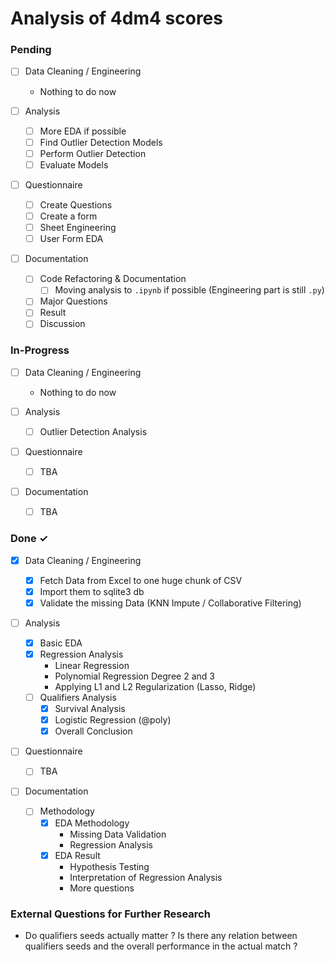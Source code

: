 # Analysis of 4dm4 scores

### Pending

- [ ] Data Cleaning / Engineering

  - Nothing to do now

- [ ] Analysis

  - [ ] More EDA if possible
  - [ ] Find Outlier Detection Models
  - [ ] Perform Outlier Detection
  - [ ] Evaluate Models

- [ ] Questionnaire

  - [ ] Create Questions
  - [ ] Create a form
  - [ ] Sheet Engineering
  - [ ] User Form EDA

- [ ] Documentation

  - [ ] Code Refactoring & Documentation
    - [ ] Moving analysis to `.ipynb` if possible (Engineering part is still `.py`)
  - [ ] Major Questions
  - [ ] Result
  - [ ] Discussion

### In-Progress

- [ ] Data Cleaning / Engineering

  - Nothing to do now

- [ ] Analysis

  - [ ] Outlier Detection Analysis

- [ ] Questionnaire

  - [ ] TBA

- [ ] Documentation

  - [ ] TBA

### Done ✓

- [x] Data Cleaning / Engineering

  - [x] Fetch Data from Excel to one huge chunk of CSV
  - [x] Import them to sqlite3 db
  - [x] Validate the missing Data (KNN Impute / Collaborative Filtering)

- [ ] Analysis

  - [x] Basic EDA
  - [x] Regression Analysis
    - Linear Regression
    - Polynomial Regression Degree 2 and 3
    - Applying L1 and L2 Regularization (Lasso, Ridge)
  - [ ] Qualifiers Analysis
    - [x] Survival Analysis
    - [x] Logistic Regression (@poly)
    - [x] Overall Conclusion

- [ ] Questionnaire

  - [ ] TBA

- [ ] Documentation

  - [ ] Methodology
    - [x] EDA Methodology
      - Missing Data Validation
      - Regression Analysis
    - [x] EDA Result
      - Hypothesis Testing
      - Interpretation of Regression Analysis
      - More questions

### External Questions for Further Research

- Do qualifiers seeds actually matter ? Is there any relation between qualifiers seeds and the overall performance in the actual match ?
